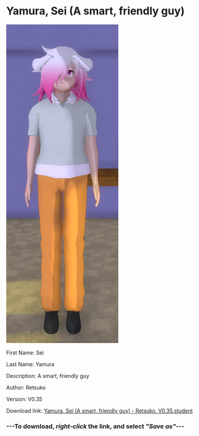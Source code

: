# Yamura, Sei (A smart, friendly guy)

<img src = "https://raw.githubusercontent.com/Arbiter1223/Daigaku-Gurashi-Custom-Students/master/Students/Files/Yamura%2C%20Sei%20(A%20smart%2C%20friendly%20guy).png">

First Name: Sei

Last Name: Yamura

Description: A smart, friendly guy

Author: Retsuko

Version: V0.35

Download link: <a href="https://raw.githubusercontent.com/Arbiter1223/Daigaku-Gurashi-Custom-Students/master/Students/Files/Yamura%2C%20Sei%20(A%20smart%2C%20friendly%20guy)%20-%20Retsuko%2C%20V0.35.student">Yamura, Sei (A smart, friendly guy) - Retsuko, V0.35.student</a>

### ---**To download, _right-click_ the link, and select _"Save as"_**---
